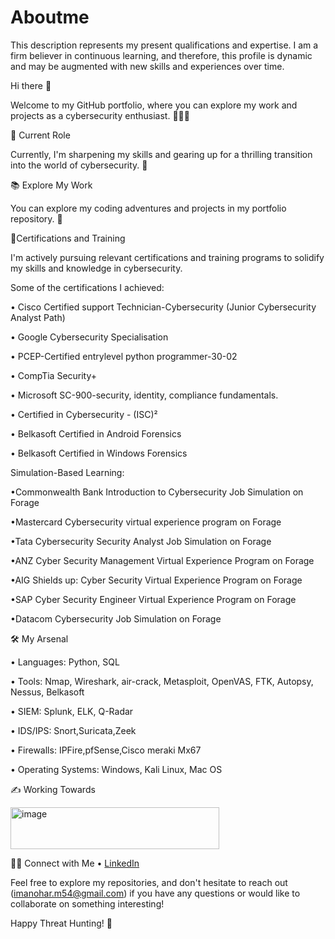 # Aboutme
  
This description represents my present qualifications and expertise. I am a firm believer in continuous learning, and therefore, this profile is dynamic and may be augmented with new skills and experiences over time.

Hi there 👋

Welcome to my GitHub portfolio, where you can explore my work and projects as a cybersecurity enthusiast. 👨‍💻🌐

💼 Current Role

Currently, I'm sharpening my skills and gearing up for a thrilling transition into the world of cybersecurity. 🚀

📚 Explore My Work

You can explore my coding adventures and projects in my portfolio repository. 📂

🏅Certifications and Training

I'm actively pursuing relevant certifications and training programs to solidify my skills and knowledge in cybersecurity. 

Some of the certifications I achieved:

•	Cisco Certified support Technician-Cybersecurity (Junior Cybersecurity Analyst Path)

•	Google Cybersecurity Specialisation

•	PCEP-Certified entrylevel python programmer-30-02

•	CompTia Security+

•	Microsoft SC-900-security, identity, compliance fundamentals.

•	Certified in Cybersecurity - (ISC)²

•	Belkasoft Certified in Android Forensics

•	Belkasoft Certified in Windows Forensics

Simulation-Based Learning:

•Commonwealth Bank Introduction to Cybersecurity Job Simulation on Forage

•Mastercard Cybersecurity virtual experience program on Forage

•Tata Cybersecurity Security Analyst Job Simulation on Forage

•ANZ Cyber Security Management Virtual Experience Program on Forage

•AIG Shields up: Cyber Security Virtual Experience Program on Forage

•SAP Cyber Security Engineer Virtual Experience Program on Forage

•Datacom Cybersecurity Job Simulation on Forage 

🛠️ My Arsenal

•	Languages: Python, SQL

•	Tools: Nmap, Wireshark, air-crack, Metasploit, OpenVAS, FTK, Autopsy, Nessus,  Belkasoft

•	SIEM: Splunk, ELK, Q-Radar

•	IDS/IPS: Snort,Suricata,Zeek

•	Firewalls: IPFire,pfSense,Cisco meraki Mx67

•	Operating Systems: Windows, Kali Linux, Mac OS

✍️ Working Towards

<img width="334" height="67" alt="image" src="https://github.com/user-attachments/assets/f6acb78c-034e-413c-8998-4ce50e7440b8" />


👋🏻 Connect with Me
•	[LinkedIn](www.linkedin.com/in/manohar-mamidipaka)

Feel free to explore my repositories, and don't hesitate to reach out (imanohar.m54@gmail.com) if you have any questions or would like to collaborate on something interesting!

Happy Threat Hunting! 🚀
